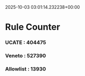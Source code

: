 2025-10-03 03:01:14.232238+00:00
# Rule Counter 
 ### UCATE : 404475

 ### Veneto : 527390

 ### Allowlist : 13930